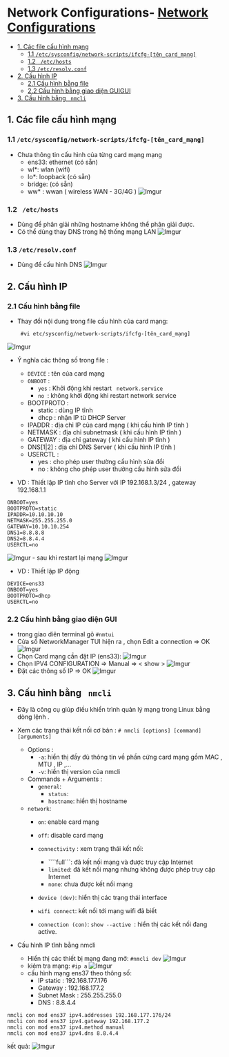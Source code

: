 # Network Configurations- [Network Configurations](#network-configurations)
  - [1. Các file cấu hình mạng](#1-các-file-cấu-hình-mạng)
    - [1.1 ``` /etc/sysconfig/network-scripts/ifcfg-[tên_card_mạng] ```](#11-etcsysconfignetwork-scriptsifcfg-tên_card_mạng)
    - [1.2 ``` /etc/hosts```](#12--etchosts)
    - [1.3 ```/etc/resolv.conf```](#13-etcresolvconf)
  - [2. Cấu hình IP](#2-cấu-hình-ip)
    - [2.1 Cấu hình bằng file](#21-cấu-hình-bằng-file)
    - [2.2 Cấu hình bằng giao diện GUIGUI](#22-cấu-hình-bằng-giao-diện-guigui)
  - [3. Cấu hình bằng ``` nmcli```](#3-cấu-hình-bằng--nmcli)
## 1. Các file cấu hình mạng
### 1.1 ``` /etc/sysconfig/network-scripts/ifcfg-[tên_card_mạng] ``` 
- Chưa thông tin cấu hình của từng card mạng mạng
    - ens33: ethernet (có sẵn)
    - wl*: wlan (wifi)
    - lo*: loopback (có sẵn)
    - bridge: (có sẵn)
    - ww* : wwan ( wireless WAN - 3G/4G )
![Imgur](https://i.imgur.com/eQckPqp.png)
### 1.2 ``` /etc/hosts```
- Dùng để phân giải những hostname không thể phân giải được.
- Có thể dùng thay DNS trong hệ thống mạng LAN
    ![Imgur](https://i.imgur.com/FbAGoEb.png)
### 1.3 ```/etc/resolv.conf```
- Dùng để cấu hình DNS
![Imgur](https://i.imgur.com/uwqlQyV.png)
## 2. Cấu hình IP
### 2.1 Cấu hình bằng file
- Thay đổi nội dung trong file cấu hình của card mạng:
  
  ``` #vi etc/sysconfig/network-scripts/ifcfg-[tên_card_mạng]```

![Imgur](https://i.imgur.com/HGgfHLW.png)
- Ý nghĩa các thông số trong file :
    - ```DEVICE``` : tên của card mạng
    - ````ONBOOT```` :
        - ```yes``` : Khởi động khi restart ``` network.service```
        - ```no ```: không khởi động khi restart network service 
    - BOOTPROTO :
        - static : dùng IP tĩnh
        - dhcp : nhận IP từ DHCP Server
    - IPADDR : địa chỉ IP của card mạng ( khi cấu hình IP tĩnh )
    - NETMASK : địa chỉ subnetmask ( khi cấu hình IP tĩnh )
    - GATEWAY : địa chỉ gateway ( khi cấu hình IP tĩnh )
    - DNS[1|2] : địa chỉ DNS Server ( khi cấu hình IP tĩnh )
    - USERCTL :
        - yes : cho phép user thường cấu hình sửa đổi
        - no : không cho phép user thường cấu hình sửa đổi

- VD : Thiết lập IP tĩnh cho Server với IP 192.168.1.3/24 , gateway 192.168.1.1
``` DEVICE=ens33
ONBOOT=yes
BOOTPROTO=static
IPADDR=10.10.10.10
NETMASK=255.255.255.0
GATEWAY=10.10.10.254
DNS1=8.8.8.8
DNS2=8.8.4.4
USERCTL=no
```
![Imgur](https://i.imgur.com/o5FQTl8.png)
        - sau khi restart lại mạng
  ![Imgur](https://i.imgur.com/FVEUid6.png)

- VD : Thiết lập IP động

``` 
DEVICE=ens33
ONBOOT=yes
BOOTPROTO=dhcp
USERCTL=no
```
### 2.2 Cấu hình bằng giao diện GUI
- trong giao diên terminal gõ ``` #nmtui ```
- Cửa sổ NetworkManager TUI hiện ra , chọn Edit a connection => OK
  ![Imgur](https://i.imgur.com/omFsT66.png)
-  Chọn Card mạng cần đặt IP (ens33):
  ![Imgur](https://i.imgur.com/29FZg0v.png)
- Chọn IPV4 CONFIGURATION => Manual => < show >
  ![Imgur](https://i.imgur.com/cGCG3pi.png)
- Đặt các thông số IP => OK
  ![Imgur](https://i.imgur.com/dTTnIju.png)
## 3. Cấu hình bằng ``` nmcli```
- Đây là công cụ giúp điều khiển trình quản lý mạng trong Linux bằng dòng lệnh .
- Xem các trạng thái kết nối cơ bản :
``` # nmcli [options] [command] [arguments] ```
  - Options :
      - ```-a```: hiển thị đầy đủ thông tin về phần cứng card mạng gồm MAC , MTU , IP ,...
    - ```-v```: hiển thị version của nmcli
  - Commands + Arguments :
    - ```general```:
      - ```status```:
      - ```hostname```: hiển thị hostname
  - ```network```:
    - ```on```: enable card mạng
    - ```off```: disable card mạng
    - ```connectivity``` : xem trạng thái kết nối:

        - ````full```: đã kết nối mạng và được truy cập Internet
        - ```limited```: đã kết nối mạng nhưng không được phép truy cập Internet
        - ```none```: chưa được kết nối mạng
    - ```device (dev)```: hiển thị các trạng thái interface
    - ```wifi connect```: kết nối tới mạng wifi đã biết
    - ```connection (con)```: ```show --active ```: hiển thị các kết nối đang active.



- Cấu hình IP tĩnh bằng nmcli
    - Hiển thị các thiết bị mạng đang mở:  ```#nmcli dev```
![Imgur](https://i.imgur.com/eQdoKnA.png)
    - kiẻm tra mạng: ``` #ip a ```
![Imgur](https://i.imgur.com/DAmlmQJ.png)
    - cấu hình mạng ens37 theo thông số:
        - IP static : 192.168.177.176
        - Gateway : 192.168.177.2
        - Subnet Mask : 255.255.255.0
        - DNS : 8.8.4.4


```
nmcli con mod ens37 ipv4.addresses 192.168.177.176/24 
nmcli con mod ens37 ipv4.gateway 192.168.177.2
nmcli con mod ens37 ipv4.method manual 
nmcli con mod ens37 ipv4.dns 8.8.4.4
```
  kết quả: ![Imgur](https://i.imgur.com/vMvogg9.png)